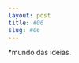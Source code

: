 ```yaml
---
layout: post
title: #06
slug: #06
---
```

<p class="description" style="text-align: justify;">
*mundo das ideias.
